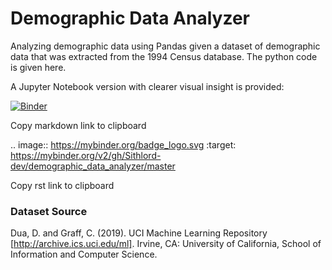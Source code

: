 # Demographic Data Analyzer

Analyzing demographic data using Pandas given a dataset of demographic data that was extracted from the 1994 Census database. The python code is given here. 

A Jupyter Notebook version with clearer visual insight is provided: 

[![Binder](https://mybinder.org/badge_logo.svg)](https://mybinder.org/v2/gh/Sithlord-dev/demographic_data_analyzer/master)

Copy markdown link to clipboard

.. image:: https://mybinder.org/badge_logo.svg
 :target: https://mybinder.org/v2/gh/Sithlord-dev/demographic_data_analyzer/master

Copy rst link to clipboard



### Dataset Source
Dua, D. and Graff, C. (2019). UCI Machine Learning Repository [http://archive.ics.uci.edu/ml]. Irvine, CA: University of California, School of Information and Computer Science.

